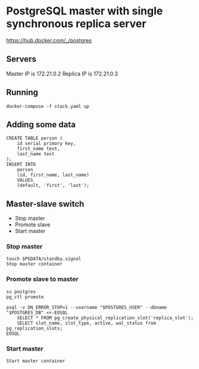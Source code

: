 # PostgreSQL master with single synchronous replica server
https://hub.docker.com/_/postgres

## Servers
Master IP is 172.21.0.2
Replica IP is 172.21.0.3

## Running
```
docker-compose -f stack.yaml up
```

## Adding some data
```
CREATE TABLE person (
	id serial primary key,
	first_name text,
	last_name text
);
INSERT INTO 
	person 
	(id, first_name, last_name)
	VALUES 
	(default, 'first', 'last');
```

## Master-slave switch
 * Stop master
 * Promote slave
 * Start master

### Stop master
```
touch $PGDATA/standby.signal
Stop master container
```

### Promote slave to master
```
su postgres
pg_ctl promote

psql -v ON_ERROR_STOP=1 --username "$POSTGRES_USER" --dbname "$POSTGRES_DB" <<-EOSQL
	SELECT * FROM pg_create_physical_replication_slot('replica_slot');
	SELECT slot_name, slot_type, active, wal_status from pg_replication_slots;
EOSQL
```

### Start master
```
Start master container
```

